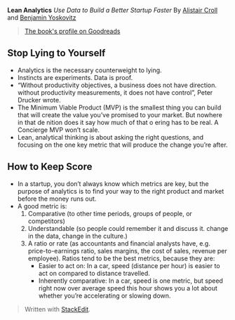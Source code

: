 **Lean Analytics**
*Use Data to Build a Better Startup Faster*
By [Alistair Croll](https://twitter.com/acroll?s=20) and [Benjamin Yoskovitz](https://twitter.com/byosko?s=20)
> [The book's profile on Goodreads](https://www.goodreads.com/book/show/16033602-lean-analytics?ac=1&from_search=true&qid=9mpDDYVn1i&rank=1)

## Stop Lying to Yourself

 - Analytics is the necessary counterweight to lying.
 - Instincts are experiments. Data is proof.
 - “Without productivity objectives, a business does not have direction. without productivity measurements, it does not have control”, Peter Drucker wrote.
- The Minimum Viable Product (MVP) is the smallest thing you can build that will create the value you’ve promised to your market. But nowhere in that de nition does it say how much of that o ering has to be real. A Concierge MVP won’t scale.
- Lean, analytical thinking is about asking the right questions, and focusing on the one key metric that will produce the change you’re after.

## How to Keep Score
- In a startup, you don’t always know which metrics are key, but the purpose of analytics is to find your way to the right product and market before the money runs out.
- A good metric is:
	1. Comparative (to other time periods, groups of people, or competitors)
	2. Understandable (so people could remember it and discuss it. change in the data, change in the culture.)
	3. A ratio or rate (as accountants and financial analysts have, e.g. price-to-earnings ratio, sales margins, the cost of sales, revenue per employee). Ratios tend to be the best metrics, because they are:
		- Easier to act on: In a car, speed (distance per hour) is easier to act on compared to distance travelled.
		- Inherently comparative: In a car, speed is one metric, but speed right now over average speed this hour shows you a lot about whether you’re accelerating or slowing down.
> Written with [StackEdit](https://stackedit.io/).
<!--stackedit_data:
eyJoaXN0b3J5IjpbLTEyMzU5MjA2NzddfQ==
-->
